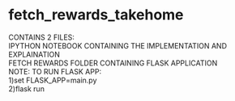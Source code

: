 # fetch_rewards_takehome
CONTAINS 2 FILES:<br/>
IPYTHON NOTEBOOK CONTAINING THE IMPLEMENTATION AND EXPLAINATION <br/>
FETCH REWARDS FOLDER CONTAINING FLASK APPLICATION <br/>
NOTE: TO RUN FLASK APP:<br/>
1)set FLASK_APP=main.py<br/>
2)flask run<br/>

